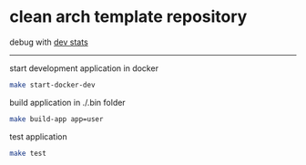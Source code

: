 # clean arch template repository

debug with [dev stats](https://github.com/variegate-app/dev-stats)

---
start development application in docker
```sh
make start-docker-dev
```

build application in ./.bin folder
```sh
make build-app app=user
```

test application
```sh
make test
```